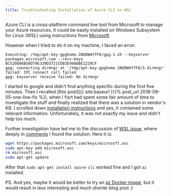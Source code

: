 ```yaml
---
title: Troubleshooting Installation of Azure CLI on WSL
---
```


Azure CLI is a cross-platform command line tool from Microsoft to manage your Azure resources.
It could be easily installed on Windows Subsystem for Linux (WSL) using instructions from 
[Microsoft][1].

However when I tried to do it on my machine, I faced an error:

```text
Executing: /tmp/apt-key-gpghome.1NUDW4YfF8/gpg.1.sh --keyserver packages.microsoft.com --recv-keys BC528686B50D79E339D3721CEB3E94ADBE1229CF
gpg: connecting dirmngr at '/tmp/apt-key-gpghome.1NUDW4YfF8/S.dirmngr' failed: IPC connect call failed
gpg: keyserver receive failed: No dirmngr
```

I started to google and didn't find anything specific during the first five minutes. Then I recalled
[this post]({{ site.baseurl }}{% post_url 2018-09-05-one-line-fix %}), when I fisrt had spent some fair
amount of time to investigate the stuff and finally realized that there was a solution in vendor's KB.
I scrolled down [installation instructions][1] and yes, it contained some relevant information. Unfortunately,
it was not exactly my issue and didn't help too much.

Further investigation have led me to the discussion of [WSL issue][3], where deeply in [comments][2] I
found the solution. Here it is:

```bash
wget https://packages.microsoft.com/keys/microsoft.asc
sudo apt-key add microsoft.asc
rm microsoft.asc
sudo apt-get update
```

After that `sudo apt-get install azure-cli` worked fine and I got `az` installed.

PS. And yes, maybe it would be better to try an [az Docker image][4], but it would result in less interesting
and much shorter blog post :)

[1]: https://docs.microsoft.com/en-us/cli/azure/install-azure-cli-apt?view=azure-cli-latest
[2]: https://github.com/Microsoft/WSL/issues/3286#issuecomment-436999269
[3]: https://github.com/Microsoft/WSL/issues/3286
[4]: https://docs.microsoft.com/en-us/cli/azure/run-azure-cli-docker?view=azure-cli-latest